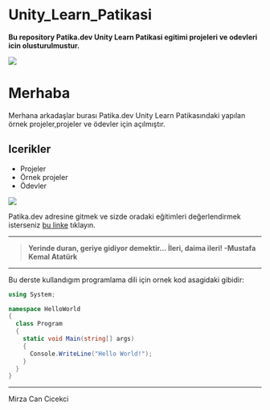 # Unity_Learn_Patikasi
**Bu repository Patika.dev Unity Learn Patikasi egitimi projeleri ve odevleri icin olusturulmustur.**

![](https://uploads-ssl.webflow.com/6097e0eca1e87557da031fef/609859a191abe5d64b17fed3_Patika%20logo.png)

# Merhaba
Merhana arkadaşlar burası Patika.dev Unity Learn Patikasındaki yapılan örnek projeler,projeler ve ödevler için açılmıştır. 

## Icerikler
- Projeler
- Örnek projeler
- Ödevler

![](https://images.ctfassets.net/23aumh6u8s0i/1IKVNqiLhNURzZXp652sEu/4379cfba19f0e19873af6074d3017f70/csharp)


Patika.dev adresine gitmek ve sizde oradaki eğitimleri değerlendirmek isterseniz [bu linke](https://www.patika.dev/) tıklayın.

---

>**Yerinde duran, geriye gidiyor demektir… İleri, daima ileri! -Mustafa Kemal Atatürk**

---

Bu derste kullandıgım programlama dili için ornek kod asagidaki gibidir:

```c#
using System;

namespace HelloWorld
{
  class Program
  {
    static void Main(string[] args)
    {
      Console.WriteLine("Hello World!");    
    }
  }
}

```

---

Mirza Can Cicekci
